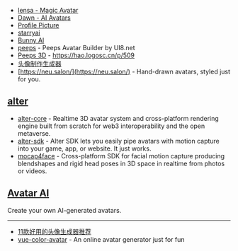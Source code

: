- [lensa - Magic Avatar](https://prisma-ai.com/lensa)
- [Dawn - AI Avatars](https://play.google.com/store/apps/details?id=com.bendingspoons.dawn.ai&hl=en_SG&gl=US)
- [Profile Picture](https://www.profilepicture.ai/)
- [starryai](https://starryai.com/starrytars)
- [Bunny AI](https://bunny.net/blog/introducing-bunny-optimizer-ai-a-new-way-of-creating-content/)
- [peeps](https://peeps.ui8.net/) - Peeps Avatar Builder by UI8.net
- [Peeps 3D](https://peeps.ui8.net/?p=10-2-1-1-1-1-1-1) - https://hao.logosc.cn/p/509
- [头像制作生成器](https://www.logosc.cn/design/profile)
- [https://neu.salon/](https://neu.salon/) - Hand-drawn avatars, styled just for you.

## [alter](https://github.com/facemoji)

- [alter-core](https://github.com/zhbhun/alter-core) - Realtime 3D avatar system and cross-platform rendering engine built from scratch for web3 interoperability and the open metaverse.
- [alter-sdk](https://github.com/zhbhun/alter-sdk) - Alter SDK lets you easily pipe avatars with motion capture into your game, app, or website. It just works.
- [mocap4face](https://github.com/zhbhun/mocap4face) - Cross-platform SDK for facial motion capture producing blendshapes and rigid head poses in 3D space in realtime from photos or videos.

## [Avatar AI](https://avatarai.me/?r=10839)

Create your own AI-generated avatars.

---

- [11款好用的头像生成器推荐](https://www.v1tx.com/post/best-avatar-generator/)
- [vue-color-avatar](https://github.com/Codennnn/vue-color-avatar) - An online avatar generator just for fun
